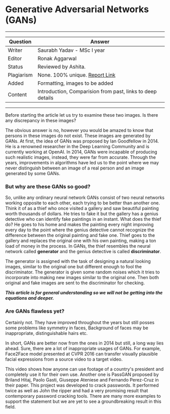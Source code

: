 # Generative Adversarial Networks (GANs)
---
Question | Answer |
--- | --- |
Writer | Saurabh Yadav - MSc I year
Editor | Ronak Aggarwal
Status | Reviewed by Ashita.
Plagiarism | None.  100% unique. [Report Link](./plag-reports/plag-gans-v1.pdf)
Added | Formatting, images to be added
Content | Introduction, Comparision from past, links to deep details
---

Before starting the article let us try to examine these two images. Is there any discrepancy in these images?

The obvious answer is no, however you would be amazed to know that persons in these images do not exist. These images are generated by GANs.
At first, the idea of GANs was proposed by Ian Goodfellow in 2014. He is a renowned researcher in the Deep Learning Community and is currently working at OpenAI. In 2014, GANs were incapable of producing such realistic images, instead, they were far from accurate. Through the years, improvements in algorithms have led us to the point where we may never distinguish between an image of a real person and an image generated by some GANs.

### But why are these GANs so good?
So, unlike any ordinary neural network GANs consist of two neural networks working opposite to each other, each trying to be better than another one.  
Think it of as a thief who once visited a gallery and saw beautiful painting worth thousands of dollars. He tries to fake it but the gallery has a genius detective who can identify fake paintings in an instant. What does the thief do? 
He goes to his home and makes the painting every night improving every day to the point where the genius detective cannot recognize the difference between the original painting and fake one. Thief goes to the gallery and replaces the original one with his own painting, making a ton load of money in the process.
In GANs,  the thief resembles the neural network called **generator** and the genius detective is called **discriminator**.

The generator is assigned with the task of designing a natural looking images, similar to the original one but different enough to fool the discriminator. The generator is given some random noises which it tries to incorporate into making new images similar to the original one. Then both original and fake images are sent to the discriminator for checking.

***This article is for general understanding so we will not be getting into the equations and deeper.*** 

### Are GANs flawless yet?
Certainly not. They have improved throughout the years but still posses some problems like symmetry in faces, Background of faces may be inappropriate, distinguishable hairs etc.

In short, GANs are better now from the ones in 2014 but still, a long way lies ahead.
Sure, there are a lot of inappropriate usages of GANs. For example, Face2Face model presented at CVPR 2016 can transfer visually plausible facial expressions from a source video to a target video.


This video shows how anyone can use footage of a country's president and completely use it for their own use.
Another one is PassGAN proposed by Briland Hitaj, Paolo Gasti, Giuseppe Ateniese and Fernando Perez-Cruz in their paper. This project was developed to crack passwords. It performed twice as well as John the ripper and had a very promising result that contemporary password cracking tools.
There are many more examples to support the statement but we are yet to see a groundbreaking result in this field.
